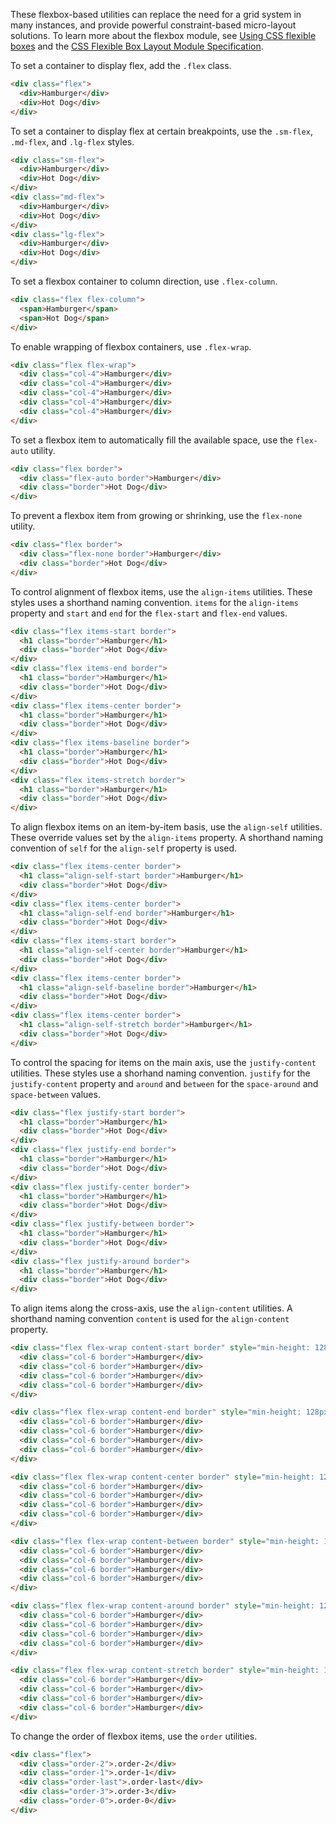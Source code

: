 
These flexbox-based utilities can replace the need for a grid system in many instances, and provide powerful constraint-based micro-layout solutions.
To learn more about the flexbox module, see [Using CSS flexible boxes](https://developer.mozilla.org/en-US/docs/Web/CSS/CSS_Flexible_Box_Layout/Using_CSS_flexible_boxes) and the [CSS Flexible Box Layout Module Specification](https://www.w3.org/TR/css-flexbox-1/).

To set a container to display flex, add the `.flex` class.

```html
<div class="flex">
  <div>Hamburger</div>
  <div>Hot Dog</div>
</div>
```

To set a container to display flex at certain breakpoints, use the `.sm-flex`, `.md-flex`, and `.lg-flex` styles.

```html
<div class="sm-flex">
  <div>Hamburger</div>
  <div>Hot Dog</div>
</div>
<div class="md-flex">
  <div>Hamburger</div>
  <div>Hot Dog</div>
</div>
<div class="lg-flex">
  <div>Hamburger</div>
  <div>Hot Dog</div>
</div>
```

To set a flexbox container to column direction, use `.flex-column`.

```html
<div class="flex flex-column">
  <span>Hamburger</span>
  <span>Hot Dog</span>
</div>
```

To enable wrapping of flexbox containers, use `.flex-wrap`.

```html
<div class="flex flex-wrap">
  <div class="col-4">Hamburger</div>
  <div class="col-4">Hamburger</div>
  <div class="col-4">Hamburger</div>
  <div class="col-4">Hamburger</div>
  <div class="col-4">Hamburger</div>
</div>
```

To set a flexbox item to automatically fill the available space, use the `flex-auto` utility.

```html
<div class="flex border">
  <div class="flex-auto border">Hamburger</div>
  <div class="border">Hot Dog</div>
</div>
```

To prevent a flexbox item from growing or shrinking, use the `flex-none` utility.

```html
<div class="flex border">
  <div class="flex-none border">Hamburger</div>
  <div class="border">Hot Dog</div>
</div>
```

To control alignment of flexbox items, use the `align-items` utilities. These styles uses a shorthand naming convention. `items` for the `align-items` property and `start` and `end` for the `flex-start` and `flex-end` values.

```html
<div class="flex items-start border">
  <h1 class="border">Hamburger</h1>
  <div class="border">Hot Dog</div>
</div>
<div class="flex items-end border">
  <h1 class="border">Hamburger</h1>
  <div class="border">Hot Dog</div>
</div>
<div class="flex items-center border">
  <h1 class="border">Hamburger</h1>
  <div class="border">Hot Dog</div>
</div>
<div class="flex items-baseline border">
  <h1 class="border">Hamburger</h1>
  <div class="border">Hot Dog</div>
</div>
<div class="flex items-stretch border">
  <h1 class="border">Hamburger</h1>
  <div class="border">Hot Dog</div>
</div>
```

To align flexbox items on an item-by-item basis, use the `align-self` utilities. These override values set by the `align-items` property. A shorthand naming convention of `self` for the `align-self` property is used.

```html
<div class="flex items-center border">
  <h1 class="align-self-start border">Hamburger</h1>
  <div class="border">Hot Dog</div>
</div>
<div class="flex items-center border">
  <h1 class="align-self-end border">Hamburger</h1>
  <div class="border">Hot Dog</div>
</div>
<div class="flex items-start border">
  <h1 class="align-self-center border">Hamburger</h1>
  <div class="border">Hot Dog</div>
</div>
<div class="flex items-center border">
  <h1 class="align-self-baseline border">Hamburger</h1>
  <div class="border">Hot Dog</div>
</div>
<div class="flex items-center border">
  <h1 class="align-self-stretch border">Hamburger</h1>
  <div class="border">Hot Dog</div>
</div>
```

To control the spacing for items on the main axis, use the `justify-content` utilities. These styles use a shorhand naming convention. `justify` for the `justify-content` property and `around` and `between` for the `space-around` and `space-between` values.

```html
<div class="flex justify-start border">
  <h1 class="border">Hamburger</h1>
  <div class="border">Hot Dog</div>
</div>
<div class="flex justify-end border">
  <h1 class="border">Hamburger</h1>
  <div class="border">Hot Dog</div>
</div>
<div class="flex justify-center border">
  <h1 class="border">Hamburger</h1>
  <div class="border">Hot Dog</div>
</div>
<div class="flex justify-between border">
  <h1 class="border">Hamburger</h1>
  <div class="border">Hot Dog</div>
</div>
<div class="flex justify-around border">
  <h1 class="border">Hamburger</h1>
  <div class="border">Hot Dog</div>
</div>
```

To align items along the cross-axis, use the `align-content` utilities. A shorthand naming convention `content` is used for the `align-content` property.

```html
<div class="flex flex-wrap content-start border" style="min-height: 128px">
  <div class="col-6 border">Hamburger</div>
  <div class="col-6 border">Hamburger</div>
  <div class="col-6 border">Hamburger</div>
  <div class="col-6 border">Hamburger</div>
</div>
```

```html
<div class="flex flex-wrap content-end border" style="min-height: 128px">
  <div class="col-6 border">Hamburger</div>
  <div class="col-6 border">Hamburger</div>
  <div class="col-6 border">Hamburger</div>
  <div class="col-6 border">Hamburger</div>
</div>
```

```html
<div class="flex flex-wrap content-center border" style="min-height: 128px">
  <div class="col-6 border">Hamburger</div>
  <div class="col-6 border">Hamburger</div>
  <div class="col-6 border">Hamburger</div>
  <div class="col-6 border">Hamburger</div>
</div>
```

```html
<div class="flex flex-wrap content-between border" style="min-height: 128px">
  <div class="col-6 border">Hamburger</div>
  <div class="col-6 border">Hamburger</div>
  <div class="col-6 border">Hamburger</div>
  <div class="col-6 border">Hamburger</div>
</div>
```

```html
<div class="flex flex-wrap content-around border" style="min-height: 128px">
  <div class="col-6 border">Hamburger</div>
  <div class="col-6 border">Hamburger</div>
  <div class="col-6 border">Hamburger</div>
  <div class="col-6 border">Hamburger</div>
</div>
```

```html
<div class="flex flex-wrap content-stretch border" style="min-height: 128px">
  <div class="col-6 border">Hamburger</div>
  <div class="col-6 border">Hamburger</div>
  <div class="col-6 border">Hamburger</div>
  <div class="col-6 border">Hamburger</div>
</div>
```

To change the order of flexbox items, use the `order` utilities.

```html
<div class="flex">
  <div class="order-2">.order-2</div>
  <div class="order-1">.order-1</div>
  <div class="order-last">.order-last</div>
  <div class="order-3">.order-3</div>
  <div class="order-0">.order-0</div>
</div>
```

